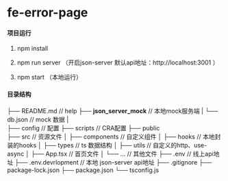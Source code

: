 # fe-error-page

#### 项目运行

1. npm install

2. npm run server （开启json-server 默认api地址：http://localhost:3001 ）

3. npm start （本地运行）

#### 目录结构
├── README.md                   // help
├── __json_server_mock__        // 本地mock服务端
|   └── db.json                 // mock 数据
|       
├── config                      // 配置
├── scripts                     // CRA配置
├── public                      
├── src                         // 资源文件
│   ├── components              // 自定义组件
│   ├── hooks                   // 本地封装的hooks
│   ├── types                   // ts 数据结构
│   ├── utils                   // 自定义的http、use-async
│   ├── App.tsx                 // 首页文件
│   └── ...                     // 其他文件
├── .env                        // 线上api地址
├── .env.devrlopment            // 本地 json-server api地址
├── .gitignore
├── package-lock.json
├── package.json
└── tsconfig.js
